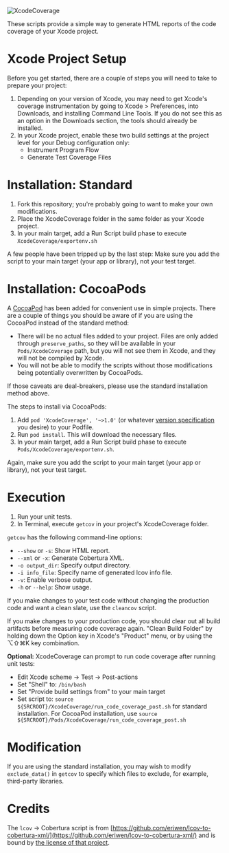 ![XcodeCoverage](http://qualitycoding.org/jrwp/wp-content/uploads/2014/03/XcodeCoverage.png)

These scripts provide a simple way to generate HTML reports of the code coverage of your Xcode project.


Xcode Project Setup
===================

Before you get started, there are a couple of steps you will need to take to prepare your project: 

1. Depending on your version of Xcode, you may need to get Xcode's coverage instrumentation by going to Xcode > Preferences, into Downloads, and installing Command Line Tools. If you do not see this as an option in the Downloads section, the tools should already be installed. 
2. In your Xcode project, enable these two build settings at the project level for your Debug configuration only:
	* Instrument Program Flow
	* Generate Test Coverage Files


Installation: Standard
======================

1. Fork this repository; you're probably going to want to make your own modifications.
2. Place the XcodeCoverage folder in the same folder as your Xcode project.
3. In your main target, add a Run Script build phase to execute `XcodeCoverage/exportenv.sh`

A few people have been tripped up by the last step: Make sure you add the script to your main target (your app or library), not your test target.


Installation: CocoaPods
=======================

A [CocoaPod](http://cocoapods.org/) has been added for convenient use in simple projects. There are a couple of things you should be aware of if you are using the CocoaPod instead of the standard method: 

- There will be no actual files added to your project. Files are only added through `preserve_paths`, so they will be available in your `Pods/XcodeCoverage` path, but you will not see them in Xcode, and they will not be compiled by Xcode.
- You will not be able to modify the scripts without those modifications being potentially overwritten by CocoaPods. 

If those caveats are deal-breakers, please use the standard installation method above. 

The steps to install via CocoaPods: 

1. Add `pod 'XcodeCoverage', '~>1.0'` (or whatever [version specification](http://guides.cocoapods.org/using/the-podfile.html#specifying-pod-versions) you desire) to your Podfile. 
2. Run `pod install`. This will download the necessary files.
3. In your main target, add a Run Script build phase to execute
`Pods/XcodeCoverage/exportenv.sh`. 

Again, make sure you add the script to your main target (your app or library), not your test target.


Execution
=========

1. Run your unit tests.
2. In Terminal, execute `getcov` in your project's XcodeCoverage folder.

`getcov` has the following command-line options:

  * `--show` or `-s`: Show HTML report.
  * `--xml` or `-x`: Generate Cobertura XML.
  * `-o output_dir`: Specify output directory.
  * `-i info_file`: Specify name of generated lcov info file.
  * `-v`: Enable verbose output.
  * `-h` or `--help`: Show usage.

If you make changes to your test code without changing the production code and want a clean slate, use the `cleancov` script.

If you make changes to your production code, you should clear out all build artifacts before measuring code coverage again. "Clean Build Folder" by holding down the Option key in Xcode's "Product" menu, or by using the ⌥⇧⌘K key combination.

**Optional:** XcodeCoverage can prompt to run code coverage after running unit tests:

  * Edit Xcode scheme -> Test -> Post-actions
  * Set "Shell" to: `/bin/bash`
  * Set "Provide build settings from" to your main target
  * Set script to: `source ${SRCROOT}/XcodeCoverage/run_code_coverage_post.sh` for standard installation. For CocoaPod installation, use `source ${SRCROOT}/Pods/XcodeCoverage/run_code_coverage_post.sh`


Modification
============

If you are using the standard installation, you may wish to modify `exclude_data()` in `getcov` to specify which files to exclude, for example, third-party libraries.


Credits
=======

The `lcov` -> Cobertura script is from [https://github.com/eriwen/lcov-to-cobertura-xml/](https://github.com/eriwen/lcov-to-cobertura-xml/) and is bound by [the license of that project](https://github.com/eriwen/lcov-to-cobertura-xml/blob/master/LICENSE.txt). 


